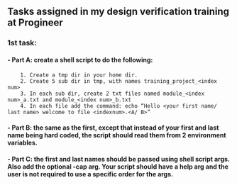 ## Tasks assigned in my design verification training at Progineer

### 1st task:
####    - Part A: create a shell script to do the following:
        1. Create a tmp dir in your home dir.
        2. Create 5 sub dir in tmp, with names training_project_<index num>
        3. In each sub dir, create 2 txt files named module_<index num>_a.txt and module_<index num>_b.txt
        4. In each file add the command: echo “Hello <your first name/ last name> welcome to file <indexnum>.<A/ B>”

####    - Part B: the same as the first, except that instead of your first and last name being hard coded, the script should read them from 2 environment variables.
####    - Part C: the first and last names should be passed using shell script args. Also add the optional -cap arg. Your script should have a help arg and the user is not required to use a specific order for the args.
